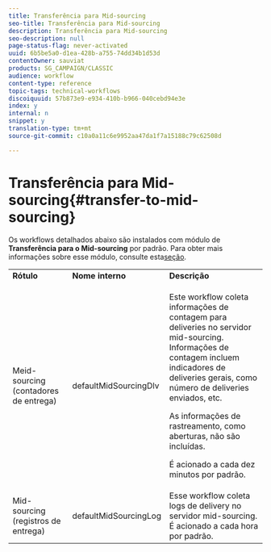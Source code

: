```yaml
---
title: Transferência para Mid-sourcing
seo-title: Transferência para Mid-sourcing
description: Transferência para Mid-sourcing
seo-description: null
page-status-flag: never-activated
uuid: 6b5be5a0-d1ea-428b-a755-74dd34b1d53d
contentOwner: sauviat
products: SG_CAMPAIGN/CLASSIC
audience: workflow
content-type: reference
topic-tags: technical-workflows
discoiquuid: 57b873e9-e934-410b-b966-040cebd94e3e
index: y
internal: n
snippet: y
translation-type: tm+mt
source-git-commit: c10a0a11c6e9952aa47da1f7a15188c79c62508d

---
```



# Transferência para Mid-sourcing{#transfer-to-mid-sourcing}

Os workflows detalhados abaixo são instalados com módulo de **Transferência
				para o Mid-sourcing** por padrão. Para obter mais informações sobre esse módulo, consulte esta[seção](../../installation/using/mid-sourcing-deployment.md).

<table> 
 <tbody> 
  <tr> 
   <td> <strong>Rótulo</strong><br /> </td> 
   <td> <strong>Nome 
								interno</strong><br /> </td> 
   <td> <strong>Descrição</strong><br /> </td> 
  </tr> 
  <tr> 
   <td> <span class="uicontrol">Meid-sourcing (contadores de entrega)</span><br /> </td> 
   <td> <span class="uicontrol">defaultMidSourcingDlv</span><br /> </td> 
   <td> <p>Este workflow coleta informações de contagem para 
								deliveries no servidor mid-sourcing. Informações de contagem incluem indicadores de deliveries gerais, como número de deliveries enviados, etc.</p> <p>As informações de rastreamento, como aberturas, não são incluídas.</p> <p>É acionado a cada dez minutos por padrão.</p> </td> 
  </tr> 
  <tr> 
   <td> <span class="uicontrol">Mid-sourcing (registros de entrega)</span><br /> </td> 
   <td> <span class="uicontrol">defaultMidSourcingLog</span><br /> </td> 
   <td> Esse workflow coleta logs de delivery no 
								servidor mid-sourcing. É acionado a cada hora por padrão.<br /> </td> 
  </tr> 
 </tbody> 
</table>

